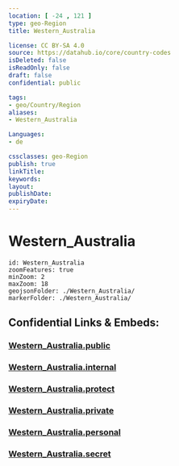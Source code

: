 ```yaml
---
location: [ -24 , 121 ] 
type: geo-Region
title: Western_Australia

license: CC BY-SA 4.0
source: https://datahub.io/core/country-codes
isDeleted: false
isReadOnly: false
draft: false
confidential: public

tags:
- geo/Country/Region
aliases:
- Western_Australia

Languages:
- de

cssclasses: geo-Region
publish: true
linkTitle: 
keywords: 
layout: 
publishDate: 
expiryDate: 
---
```


# Western_Australia

```leaflet
id: Western_Australia
zoomFeatures: true 
minZoom: 2 
maxZoom: 18
geojsonFolder: ./Western_Australia/
markerFolder: ./Western_Australia/
```


## Confidential Links & Embeds: 

### [Western_Australia.public](/_public/\Earth\Continent\Australia\Australia\CountiesWestern_Australia.public.md) 

### [Western_Australia.internal](/_internal/\Earth\Continent\Australia\Australia\CountiesWestern_Australia.internal.md) 

### [Western_Australia.protect](/_protect/\Earth\Continent\Australia\Australia\CountiesWestern_Australia.protect.md) 

### [Western_Australia.private](/_private/\Earth\Continent\Australia\Australia\CountiesWestern_Australia.private.md) 

### [Western_Australia.personal](/_personal/\Earth\Continent\Australia\Australia\CountiesWestern_Australia.personal.md) 

### [Western_Australia.secret](/_secret/\Earth\Continent\Australia\Australia\CountiesWestern_Australia.secret.md)

